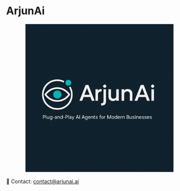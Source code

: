 # ArjunAi
<div align="center">
  <img src="assets/logo.png" alt="Logo" style="height: 400px; width: auto;">
</div>

📧 Contact: contact@arjunai.ai

